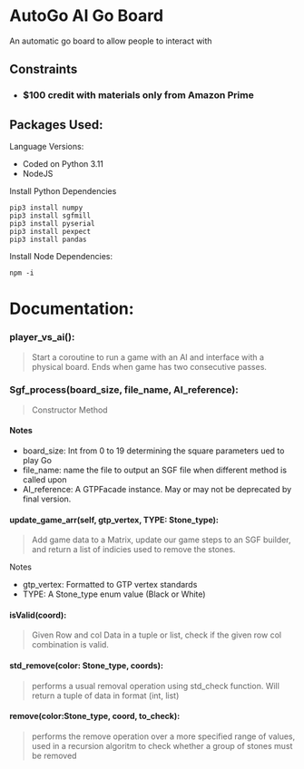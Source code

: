 # AutoGo AI Go Board

An automatic go board to allow people to interact with
## Constraints

- ### $100 credit with materials only from Amazon Prime


## Packages Used:
Language Versions:
- Coded on Python 3.11
- NodeJS

Install Python Dependencies
````commandline
pip3 install numpy
pip3 install sgfmill
pip3 install pyserial
pip3 install pexpect
pip3 install pandas
````
Install Node Dependencies:
````commandline
npm -i
````

# Documentation:

### player_vs_ai():

>Start a coroutine to run a game with an AI and interface with a physical board.
Ends when game has two consecutive passes.


### Sgf_process(board_size, file_name, AI_reference):

>Constructor Method

#### Notes

- board_size: Int from 0 to 19 determining the square parameters ued to play Go
- file_name: name the file to output an SGF file when different method is called upon
- AI_reference: A GTPFacade instance. May or may not be deprecated by final version.

#### update_game_arr(self, gtp_vertex, TYPE: Stone_type):

> Add game data to a Matrix, update our game steps to an SGF builder, and return a list of indicies used to remove the stones.

Notes
- gtp_vertex: Formatted to GTP vertex standards
- TYPE: A Stone_type enum value (Black or White)

#### isValid(coord):

> Given Row and col Data in a tuple or list, check if the given row col combination is valid.

#### std_remove(color: Stone_type, coords):

> performs a usual removal operation using std_check function. Will return a tuple of data in format (int, list)

#### remove(color:Stone_type, coord, to_check):

> performs the remove operation over a more specified range of values, used in a recursion algoritm to check whether a group of stones must be removed


